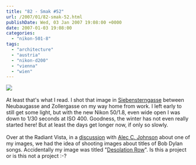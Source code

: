 ```yaml
---
title: "82 - Smak #52"
url: /2007/01/82-smak-52.html
publishDate: Wed, 03 Jan 2007 19:08:00 +0000
date: 2007-01-03 19:08:00
categories: 
  - "nikon-501-8"
tags: 
  - "architecture"
  - "austria"
  - "nikon-d200"
  - "vienna"
  - "wien"
---
```

<a href="https://d25zfm9zpd7gm5.cloudfront.net/1200x1200/2007/20070103_161830_ps.jpg"><img src="https://d25zfm9zpd7gm5.cloudfront.net/0600x0600/2007/20070103_161830_ps.jpg"/></a><br/><br/>At least that's what I read. I shot that image in <a href="http://maps.google.com/?ie=UTF8&om=1&z=17&ll=48.20221,16.349738&spn=0.006386,0.008068" target="_blank">Siebensterngasse</a> between Neubaugasse and Zollergasse on my way home from work. I left early to still get some light, but with the new Nikon 50/1.8, even wide open I was down to 1/30 seconds at ISO 400. Goodness, the winter has not even really started here! But at least the days get longer now, if only so slowly.<br/><br/>Over at the Radiant Vista, in a <a href="http://www.radiantvista.com/community/showthread.php?t=1734" target="_blank">discussion</a> with <a href="http://www.spiritima.com/" target="_blank">Alec C. Johnson</a> about one of my images, we had the idea of shooting images about titles of Bob Dylan songs. Accidentally my image was titled "<a href="http://bobdylan.com/moderntimes/songs/desolation.html" target="_blank">Desolation Row</a>". Is this a project or is this not a project :-?
